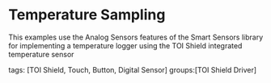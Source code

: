 Temperature Sampling
====================

This examples use the Analog Sensors features of the Smart Sensors library for implementing a temperature logger using the TOI Shield integrated temperature sensor

tags: [TOI Shield, Touch, Button, Digital Sensor]
groups:[TOI Shield Driver]  